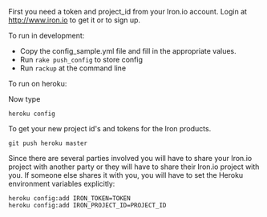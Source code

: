 First you need a token and project_id from your Iron.io account. Login at http://www.iron.io
to get it or to sign up.

To run in development:

- Copy the config_sample.yml file and fill in the appropriate values.
- Run `rake push_config` to store config
- Run `rackup` at the command line

To run on heroku:



Now type

    heroku config

To get your new project id's and tokens for the Iron products.



    git push heroku master

Since there are several parties involved you will have to share your Iron.io project with another party or they will have
to share their Iron.io project with you. If someone else shares it with you, you will have to set the Heroku environment
variables explicitly:

    heroku config:add IRON_TOKEN=TOKEN
    heroku config:add IRON_PROJECT_ID=PROJECT_ID

